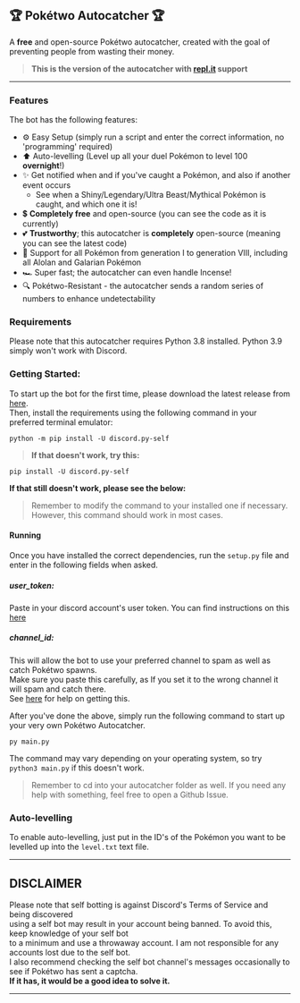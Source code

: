 ## 🏆 Pokétwo Autocatcher 🏆
A **free** and open-source Pokétwo autocatcher, created with the goal of preventing people from wasting their money.

> **This is the version of the autocatcher with [repl.it](https://repl.it) support**

---

### Features
The bot has the following features:
- ⚙️ Easy Setup (simply run a script and enter the correct information, no 'programming' required)
- ⬆️ Auto-levelling (Level up all your duel Pokémon to level 100 **overnight**!)
- ✨ Get notified when and if you've caught a Pokémon, and also if another event occurs
    - See when a Shiny/Legendary/Ultra Beast/Mythical Pokémon is caught, and which one it is!
- 💲 **Completely free** and open-source (you can see the code as it is currently)
- 💕 **Trustworthy**; this autocatcher is **completely** open-source (meaning you can see the latest code)
- 📜 Support for all Pokémon from generation I to generation VIII, including all Alolan and Galarian Pokémon
- 🏎️ Super fast; the autocatcher can even handle Incense!
- 🔍 Pokétwo-Resistant - the autocatcher sends a random series of numbers to enhance undetectability

### Requirements
Please note that this autocatcher requires Python 3.8 installed. Python 3.9 simply won't work with Discord.

### Getting Started:
To start up the bot for the first time, please download the latest release from [here](https://github.com/devraza/catcher-one/releases/). <br>
Then, install the requirements using the following command in your preferred terminal emulator:
```
python -m pip install -U discord.py-self
```
> **If that doesn't work, try this:**
```
pip install -U discord.py-self
```
**If that still doesn't work, please see the below:**

> Remember to modify the command to your installed one if necessary. <br>
> However, this command should work in most cases.

#### <b>Running</b>
Once you have installed the correct dependencies, run the `setup.py` file and enter in the following fields when asked.

##### <b>user_token</b>:
Paste in your discord account's user token. You can find instructions on this [here](https://www.youtube.com/watch?v=3W9tAEsK7RM) <br>

##### <b>channel_id</b>:
This will allow the bot to use your preferred channel to spam as well as catch Pokétwo spawns. <br>
Make sure you paste this carefully, as If you set it to the wrong channel it will spam and catch there. <br>
See [here](https://www.youtube.com/watch?v=6dqYctHmazc) for help on getting this. <br>

After you've done the above, simply run the following command to start up your very own Pokétwo Autocatcher.
```
py main.py
```
The command may vary depending on your operating system, so try `python3 main.py` if this doesn't work.

> Remember to cd into your autocatcher folder as well. If you need any help with something, feel free to open a Github Issue.

### Auto-levelling
To enable auto-levelling, just put in the ID's of the Pokémon you want to be levelled up into the `level.txt` text file.

---

## **DISCLAIMER**

Please note that self botting is against Discord's Terms of Service and being discovered <br> 
using a self bot may result in your account being banned. To avoid this, keep knowledge of your self bot <br> to a minimum and use a throwaway account. I am not responsible for any accounts lost due to the self bot. <br> I also recommend checking the self bot channel's messages occasionally to see if Pokétwo has sent a captcha. <br> <b>If it has, it would be a good idea to solve it.</b> <br>

---
